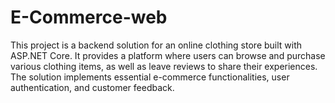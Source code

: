 # E-Commerce-web
This project is a backend solution for an online clothing store built with ASP.NET Core. It provides a platform where users can browse and purchase various clothing items, as well as leave reviews to share their experiences. The solution implements essential e-commerce functionalities, user authentication, and customer feedback.
